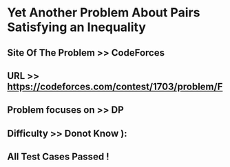 #  Yet Another Problem About Pairs Satisfying an Inequality

## Site Of The Problem >> CodeForces

## URL >> https://codeforces.com/contest/1703/problem/F

## Problem focuses on >> DP

## Difficulty >> Donot Know ):

## All Test Cases Passed !



